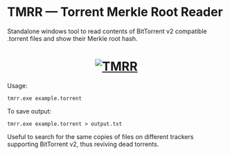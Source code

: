 # TMRR — Torrent Merkle Root Reader

Standalone windows tool to read contents of BitTorrent v2 compatible .torrent files and show their Merkle root hash.

<h1 align="center">
  <a href="#">
    <img src="https://media.giphy.com/media/AaHigIDJbEGCzB4kcW/giphy.gif" alt="TMRR">
  </a>
</h1>

Usage:
```
tmrr.exe example.torrent
```
To save output:
```
tmrr.exe example.torrent > output.txt
```

Useful to search for the same copies of files on different trackers supporting BitTorrent v2, thus reviving dead torrents.
